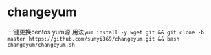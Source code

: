# changeyum
一键更换centos yum源
用法`yum install -y wget git && git clone -b master https://github.com/sunyi369/changeyum.git && bash changeyum/changeyum.sh`
